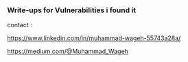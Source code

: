 ### Write-ups for Vulnerabilities i found it

 

contact : 

https://www.linkedin.com/in/muhammad-wageh-55743a28a/

https://medium.com/@Muhammad_Wageh
